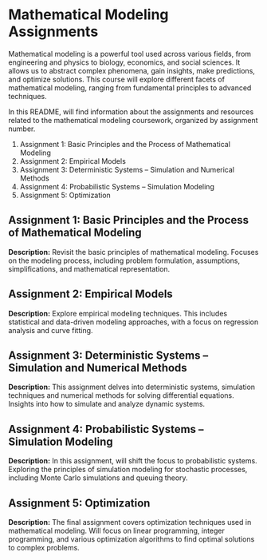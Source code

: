
# Mathematical Modeling Assignments

Mathematical modeling is a powerful tool used across various fields, from engineering and physics to biology, economics, and social sciences. It allows us to abstract complex phenomena, gain insights, make predictions, and optimize solutions. This course will explore different facets of mathematical modeling, ranging from fundamental principles to advanced techniques. 

In this README, will find information about the assignments and resources related to the mathematical modeling coursework, organized by assignment number.

1.  Assignment 1: Basic Principles and the Process of Mathematical Modeling
2.  Assignment 2: Empirical Models
3.  Assignment 3: Deterministic Systems – Simulation and Numerical Methods
4.  Assignment 4: Probabilistic Systems – Simulation Modeling
5.  Assignment 5: Optimization

## Assignment 1: Basic Principles and the Process of Mathematical Modeling

**Description:** Revisit the basic principles of mathematical modeling. Focuses on the modeling process, including problem formulation, assumptions, simplifications, and mathematical representation.

## Assignment 2: Empirical Models

**Description:**  Explore empirical modeling techniques. This includes statistical and data-driven modeling approaches, with a focus on regression analysis and curve fitting.

## Assignment 3: Deterministic Systems – Simulation and Numerical Methods

**Description:** This assignment delves into deterministic systems, simulation techniques and numerical methods for solving differential equations. Insights into how to simulate and analyze dynamic systems.

## Assignment 4: Probabilistic Systems – Simulation Modeling

**Description:** In this assignment, will shift the focus to probabilistic systems. Exploring the principles of simulation modeling for stochastic processes, including Monte Carlo simulations and queuing theory.

## Assignment 5: Optimization

**Description:** The final assignment covers optimization techniques used in mathematical modeling. Will focus on linear programming, integer programming, and various optimization algorithms to find optimal solutions to complex problems.

